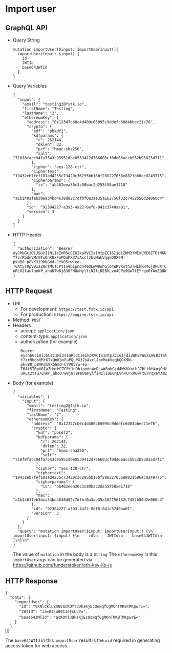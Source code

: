 
# Import user

## GraphQL API

- Query String
  ```
  mutation importUser($input: ImportUserInput!){
    importUser(input: $input) {
      id
      JWTId
      base64JWTId
    }
  }
  ```
- Query Variables
  ```
  {
    "input": {
      "email": "testing2@fstk.io",
      "firstName": "Testing",
      "lastName": "2",
      "ethereumKey": {
        "address": "0x12347cb0c4d400c65095c9ddefc6084bbec21e76",
        "crypto": {
          "kdf": "pbkdf2",
          "kdfparams": {
            "c": 262144,
            "dklen": 32,
            "prf": "hmac-sha256",
            "salt": "710f8facc94fa7543c95951dbe0539412d766603cf0de66accb952b95825d7f1"
          },
          "cipher": "aes-128-ctr",
          "ciphertext": "19432eb7fef101ad4235c73420c36295bb16bf288227036e8821b86ec0249775",
          "cipherparams": {
            "iv": "ab462eea30c3c80bac2d255f58ae1710"
          },
          "mac": "a1b1401feb3bea34bd4638d82c7dfbf0a3ae35a162756f32c7452b50d2e060c4"
        },
        "id": "92304227-a393-4a22-8ef8-041c3740aa01",
        "version": 3
      }
    }
  }
  ```

- HTTP Header
  ```
  {
    "authorization": "Bearer eyJhbGciOiJSUzI1NiIsInR5cCI6IkpXVCIsImtpZCI6IjdiZWM2YWExLWE0ZTEtNGU1Zi04ZTc0LTAxZThjYmNkZDFjMSJ9.eyJpYXQiOjE1Mzk4NDU5NzEsImV4cCI6MTUzOTg0NjAzMSwiYXVkIjoidXJuOmZzdGs6ZW5naW5lIiwiaXNzIjoidXJuOmplaSIsInN1YiI6InVybjpmc3RrOmVuZ2luZTpzMnNfdG9rZW4ifQ.FZ2qeOHRFA2qJaqFf7ZFl8EpJi35XAdYuBHSlQHxdbKTWr2tUW9eaT-Y7zrRbdnVMrGTxQnK8xFuPQuPX37sAxclJbvMakVqqkQOX9N-pkuB0_p8VK319kbGmd-CYV05rw-eo-T6At5T0pV0IaZHntMCTCPt1n9bipndn4eDLwW8ohGjd4WKVXothJ7HLkkH4ujOHUXTCSxvj5aiFhQCznep59k6te-uRLX2tau7unkP_ahoD7w8j838FNUaHylfiNIliDEBhLvn4CPx9GwTtEYrqx6YAmZQONOTsOnUp8sDuDecvJ8dLEqrnQeyF2CiVznDwhHX19nDibiOsFd34A"
  }
  ```

## HTTP Request
- URL
  - For development: `https://test.fstk.io/api`
  - For production: `https://engine.fstk.io/api`
- Method: `POST`
- Headers
  - accept: `application/json`
  - content-type: `application/json` 
  - authorization (for example)
    ```
    Bearer eyJhbGciOiJSUzI1NiIsInR5cCI6IkpXVCIsImtpZCI6IjdiZWM2YWExLWE0ZTEtNGU1Zi04ZTc0LTAxZThjYmNkZDFjMSJ9.eyJpYXQiOjE1Mzk4NDU5NzEsImV4cCI6MTUzOTg0NjAzMSwiYXVkIjoidXJuOmZzdGs6ZW5naW5lIiwiaXNzIjoidXJuOmplaSIsInN1YiI6InVybjpmc3RrOmVuZ2luZTpzMnNfdG9rZW4ifQ.FZ2qeOHRFA2qJaqFf7ZFl8EpJi35XAdYuBHSlQHxdbKTWr2tUW9eaT-Y7zrRbdnVMrGTxQnK8xFuPQuPX37sAxclJbvMakVqqkQOX9N-pkuB0_p8VK319kbGmd-CYV05rw-eo-T6At5T0pV0IaZHntMCTCPt1n9bipndn4eDLwW8ohGjd4WKVXothJ7HLkkH4ujOHUXTCSxvj5aiFhQCznep59k6te-uRLX2tau7unkP_ahoD7w8j838FNUaHylfiNIliDEBhLvn4CPx9GwTtEYrqx6YAmZQONOTsOnUp8sDuDecvJ8dLEqrnQeyF2CiVznDwhHX19nDibiOsFd34A
    ```
- Body (for example)
  ```
  {
    "variables": {
      "input": {
        "email": "testing2@fstk.io",
        "firstName": "Testing",
        "lastName": "2",
        "ethereumKey": {
          "address": "0x12347cb0c4d400c65095c9ddefc6084bbec21e76",
          "crypto": {
            "kdf": "pbkdf2",
            "kdfparams": {
              "c": 262144,
              "dklen": 32,
              "prf": "hmac-sha256",
              "salt": "710f8facc94fa7543c95951dbe0539412d766603cf0de66accb952b95825d7f1"
            },
            "cipher": "aes-128-ctr",
            "ciphertext": "19432eb7fef101ad4235c73420c36295bb16bf288227036e8821b86ec0249775",
            "cipherparams": {
              "iv": "ab462eea30c3c80bac2d255f58ae1710"
            },
            "mac": "a1b1401feb3bea34bd4638d82c7dfbf0a3ae35a162756f32c7452b50d2e060c4"
          },
          "id": "92304227-a393-4a22-8ef8-041c3740aa01",
          "version": 3
        }
      }
    },
    "query": "mutation importUser($input: ImportUserInput!) {\n  importUser(input: $input) {\n    id\n    JWTId\n    base64JWTId\n  }\n}\n"
  }
  ```
  The value of `mutation` in the body is a `String`
  The `ethereumKey` in this `importUser` args can be generated via https://github.com/funderstoken/eth-key-lib-js



## HTTP Response
```
{
  "data": {
    "importUser": {
      "id": "VXNlckluZm86acKOYT3DksKjEcOowqfCgMOnTMKBTMKpwrE=",
      "JWTId": "ia=Ò£\u0011è§çLL©±",
      "base64JWTId": "acKOYT3DksKjEcOowqfCgMOnTMKBTMKpwrE="
    }
  }
}
```
The `base64JWTId` in this `importUser` result is the `uid` required in generating access token for web access.



    
